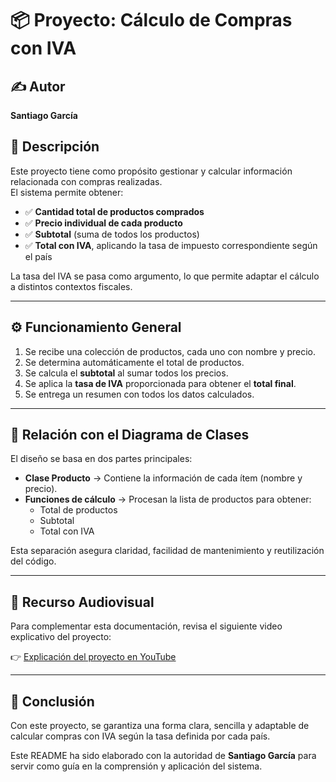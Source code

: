 # 📦 Proyecto: Cálculo de Compras con IVA  

## ✍️ Autor  
**Santiago García**  

## 📖 Descripción  
Este proyecto tiene como propósito gestionar y calcular información relacionada con compras realizadas.  
El sistema permite obtener:  

- ✅ **Cantidad total de productos comprados**  
- ✅ **Precio individual de cada producto**  
- ✅ **Subtotal** (suma de todos los productos)  
- ✅ **Total con IVA**, aplicando la tasa de impuesto correspondiente según el país  

La tasa del IVA se pasa como argumento, lo que permite adaptar el cálculo a distintos contextos fiscales.  

---

## ⚙️ Funcionamiento General  
1. Se recibe una colección de productos, cada uno con nombre y precio.  
2. Se determina automáticamente el total de productos.  
3. Se calcula el **subtotal** al sumar todos los precios.  
4. Se aplica la **tasa de IVA** proporcionada para obtener el **total final**.  
5. Se entrega un resumen con todos los datos calculados.  

---

## 🧩 Relación con el Diagrama de Clases  
El diseño se basa en dos partes principales:  

- **Clase Producto** → Contiene la información de cada ítem (nombre y precio).  
- **Funciones de cálculo** → Procesan la lista de productos para obtener:  
  - Total de productos  
  - Subtotal  
  - Total con IVA  

Esta separación asegura claridad, facilidad de mantenimiento y reutilización del código.  

---

## 🎥 Recurso Audiovisual  
Para complementar esta documentación, revisa el siguiente video explicativo del proyecto:  

👉 [Explicación del proyecto en YouTube](https://youtu.be/POZxxu4C8F0)  

---

## 📝 Conclusión  
Con este proyecto, se garantiza una forma clara, sencilla y adaptable de calcular compras con IVA según la tasa definida por cada país.  

Este README ha sido elaborado con la autoridad de **Santiago García** para servir como guía en la comprensión y aplicación del sistema.  
